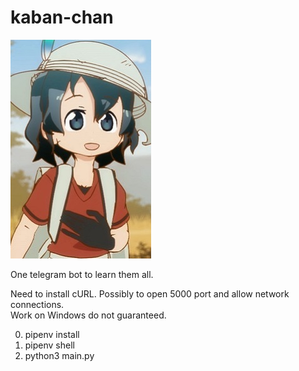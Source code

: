 # kaban-chan

![picture](kaban.jpg "Kaban-chan")

One telegram bot to learn them all.

Need to install cURL. Possibly to open 5000 port and allow network connections. <br>
Work on Windows do not guaranteed.

0. pipenv install
1. pipenv shell
2. python3 main.py
